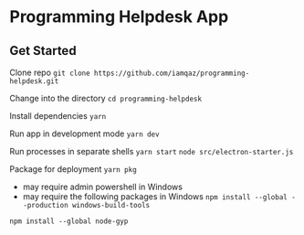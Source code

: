 # Programming Helpdesk App

## Get Started
Clone repo
`git clone https://github.com/iamqaz/programming-helpdesk.git`

Change into the directory
`cd programming-helpdesk`

Install dependencies
`yarn`

Run app in development mode
`yarn dev`

Run processes in separate shells
`yarn start`
`node src/electron-starter.js`

Package for deployment
`yarn pkg`

* may require admin powershell in Windows
* may require the following packages in Windows
`npm install --global --production windows-build-tools`

`npm install --global node-gyp`